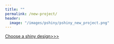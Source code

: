 ```yaml
---
title: ""
permalink: /new-project/
header:
  image: "/images/pshiny/pshiny_new_project.png"
---
```


[Choose a shiny design>>>](https://pshiny.github.io/template/)

